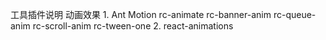 工具插件说明
动画效果
    1. Ant Motion
        rc-animate
        rc-banner-anim
        rc-queue-anim
        rc-scroll-anim
        rc-tween-one
    2. react-animations
